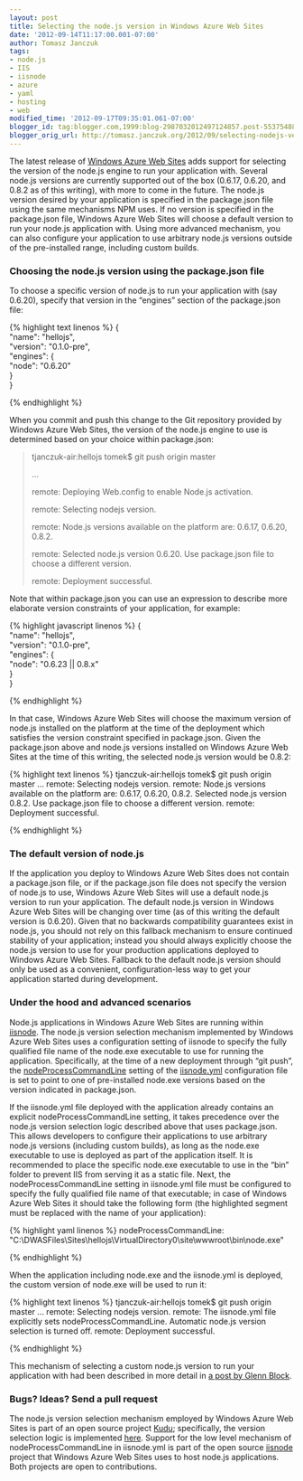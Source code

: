 ```yaml
---
layout: post
title: Selecting the node.js version in Windows Azure Web Sites
date: '2012-09-14T11:17:00.001-07:00'
author: Tomasz Janczuk
tags:
- node.js
- IIS
- iisnode
- azure
- yaml
- hosting
- web
modified_time: '2012-09-17T09:35:01.061-07:00'
blogger_id: tag:blogger.com,1999:blog-2987032012497124857.post-5537548814081542944
blogger_orig_url: http://tomasz.janczuk.org/2012/09/selecting-nodejs-version-in-windows.html
---
```





The latest release of [Windows Azure Web Sites](http://www.windowsazure.com/en-us/develop/nodejs/) adds support for selecting the version of the node.js engine to run your application with. Several node.js versions are currently supported out of the box (0.6.17, 0.6.20, and 0.8.2 as of this writing), with more to come in the future. The node.js version desired by your application is specified in the package.json file using the same mechanisms NPM uses. If no version is specified in the package.json file, Windows Azure Web Sites will choose a default version to run your node.js application with. Using more advanced mechanism, you can also configure your application to use arbitrary node.js versions outside of the pre-installed range, including custom builds.   

### Choosing the node.js version using the package.json file  

To choose a specific version of node.js to run your application with (say 0.6.20), specify that version in the “engines” section of the package.json file:   

{% highlight text linenos %}
   {  
    "name": "hellojs",  
    "version": "0.1.0-pre",  
    "engines": {  
        "node": "0.6.20"  
    }  
}
  

{% endhighlight %}



When you commit and push this change to the Git repository provided by Windows Azure Web Sites, the version of the node.js engine to use is determined based on your choice within package.json:

>
> tjanczuk-air:hellojs tomek$ git push origin master
>
> …
>
> remote: Deploying Web.config to enable Node.js activation.
>
> remote: Selecting nodejs version.
>
> remote: Node.js versions available on the platform are: 0.6.17, 0.6.20, 0.8.2.
>
> remote: Selected node.js version 0.6.20. Use package.json file to choose a different version.
>
> remote: Deployment successful.

Note that within package.json you can use an expression to describe more elaborate version constraints of your application, for example:

{% highlight javascript linenos %}
{  
    "name": "hellojs",  
    "version": "0.1.0-pre",  
    "engines": {  
        "node": "0.6.23 || 0.8.x"  
    }  
}
  

{% endhighlight %}



In that case, Windows Azure Web Sites will choose the maximum version of node.js installed on the platform at the time of the deployment which satisfies the version constraint specified in package.json. Given the package.json above and node.js versions installed on Windows Azure Web Sites at the time of this writing, the selected node.js version would be 0.8.2:

{% highlight text linenos %}
tjanczuk-air:hellojs tomek$ git push origin master 
… 
remote: Selecting nodejs version. 
remote: Node.js versions available on the platform are: 0.6.17, 0.6.20, 0.8.2. 
Selected node.js version 0.8.2. Use package.json file to choose a different version. 
remote: Deployment successful.

{% endhighlight %}



### The default version of node.js

If the application you deploy to Windows Azure Web Sites does not contain a package.json file, or if the package.json file does not specify the version of node.js to use, Windows Azure Web Sites will use a default node.js version to run your application. The default node.js version in Windows Azure Web Sites will be changing over time (as of this writing the default version is 0.6.20). Given that no backwards compatibility guarantees exist in node.js, you should not rely on this fallback mechanism to ensure continued stability of your application; instead you should always explicitly choose the node.js version to use for your production applications deployed to Windows Azure Web Sites. Fallback to the default node.js version should only be used as a convenient, configuration-less way to get your application started during development. 

### Under the hood and advanced scenarios

Node.js applications in Windows Azure Web Sites are running within [iisnode](https://github.com/tjanczuk/iisnode). The node.js version selection mechanism implemented by Windows Azure Web Sites uses a configuration setting of iisnode to specify the fully qualified file name of the node.exe executable to use for running the application. Specifically, at the time of a new deployment through “git push”, the [nodeProcessCommandLine](https://github.com/tjanczuk/iisnode/blob/master/src/samples/configuration/iisnode.yml#L10-13) setting of the [iisnode.yml](http://tomasz.janczuk.org/2012/05/yaml-configuration-support-in-iisnode.html) configuration file is set to point to one of pre-installed node.exe versions based on the version indicated in package.json. 

If the iisnode.yml file deployed with the application already contains an explicit nodeProcessCommandLine setting, it takes precedence over the node.js version selection logic described above that uses package.json. This allows developers to configure their applications to use arbitrary node.js versions (including custom builds), as long as the node.exe executable to use is deployed as part of the application itself. It is recommended to place the specific node.exe executable to use in the “bin” folder to prevent IIS from serving it as a static file. Next, the nodeProcessCommandLine setting in iisnode.yml file must be configured to specify the fully qualified file name of that executable; in case of Windows Azure Web Sites it should take the following form (the highlighted segment must be replaced with the name of your application): 

{% highlight yaml linenos %}
nodeProcessCommandLine: "C:\\DWASFiles\\Sites\\hellojs\\VirtualDirectory0\\site\\wwwroot\\bin\\node.exe"

{% endhighlight %}



When the application including node.exe and the iisnode.yml is deployed, the custom version of node.exe will be used to run it: 

{% highlight text linenos %}
tjanczuk-air:hellojs tomek$ git push origin master 
… 
remote: Selecting nodejs version. 
remote: The iisnode.yml file explicitly sets nodeProcessCommandLine. Automatic node.js version selection is turned off. 
remote: Deployment successful.

{% endhighlight %}



This mechanism of selecting a custom node.js version to run your application with had been described in more detail in [a post by Glenn Block](http://codebetter.com/glennblock/2012/06/29/getting-your-azure-web-site-to-use-node-v0-8-1-now/). 

### Bugs? Ideas? Send a pull request

The node.js version selection mechanism employed by Windows Azure Web Sites is part of an open source project [Kudu](https://github.com/projectkudu/kudu); specifically, the version selection logic is implemented [here](https://github.com/projectkudu/kudu/blob/master/Kudu.Core/Scripts/selectNodeVersion.js). Support for the low level mechanism of nodeProcessCommandLine in iisnode.yml is part of the open source [iisnode](https://github.com/tjanczuk/iisnode) project that Windows Azure Web Sites uses to host node.js applications. Both projects are open to contributions.   